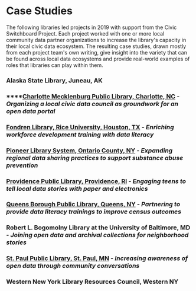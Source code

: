 # Case Studies

The following libraries led projects in 2019 with support from the Civic Switchboard Project. Each project worked with one or more local community data partner organizations to increase the library's capacity in their local civic data ecosystem. The resulting case studies, drawn mostly from each project team's own writing, give insight into the variety that can be found across local data ecosystems and provide real-world examples of roles that libraries can play within them.

### **Alaska State Library, Juneau, AK** 

### \*\*\*\*[**Charlotte Mecklenburg Public Library, Charlotte, NC**](charlotte-mecklenburg-public-library-charlotte-nc.md) **-** _Organizing a local civic data council as groundwork for an open data portal_

### [Fondren Library, Rice University, Houston, TX](fondren-library-rice-university-houston-tx.md) - _**Enriching workforce development training with data literacy**_

### [Pioneer Library System, Ontario County, NY](pioneer-library-system-ontario-county-ny.md) - _**Expanding regional data sharing practices to support substance abuse prevention**_

### [Providence Public Library, Providence, RI](providence-public-library-providence-ri.md) - _Engaging teens to tell local data stories with paper and electronics_

### [Queens Borough Public Library, Queens, NY](queens-borough-public-library-queens-ny.md) - _Partnering to provide data literacy trainings to improve census outcomes_

### Robert L. Bogomolny Library at the University of Baltimore, MD - _**Joining open data and archival collections for neighborhood stories**_

### [St. Paul Public Library, St. Paul, MN](st-paul-public-library-st-paul-mn.md) - _**Increasing awareness of open data through community conversations**_

### Western New York Library Resources Council, Western NY





